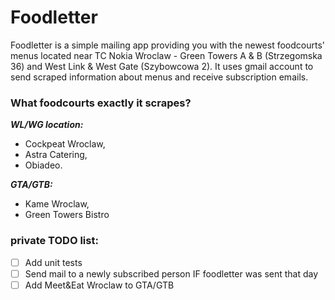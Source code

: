 # Foodletter
Foodletter is a simple mailing app providing you with the newest foodcourts' menus located near TC Nokia Wroclaw - Green Towers A & B (Strzegomska 36) and West Link & West Gate (Szybowcowa 2). 
It uses gmail account to send scraped information about menus and receive subscription emails.

### What foodcourts exactly it scrapes?
***WL/WG location:***
- Cockpeat Wroclaw,
- Astra Catering,
- Obiadeo.

***GTA/GTB:***
- Kame Wroclaw,
- Green Towers Bistro

### private TODO list:
- [ ] Add unit tests
- [ ] Send mail to a newly subscribed person IF foodletter was sent that day
- [ ] Add Meet&Eat Wroclaw to GTA/GTB 

